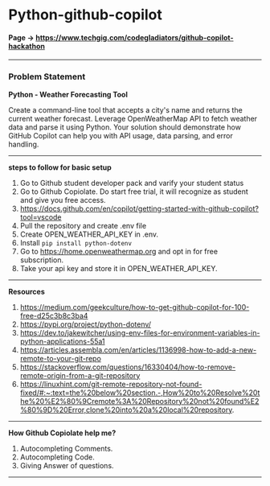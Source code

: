 # Python-github-copilot

#### Page -> https://www.techgig.com/codegladiators/github-copilot-hackathon

----
### Problem Statement

**Python - Weather Forecasting Tool**

Create a command-line tool that accepts a city's name and returns the current weather forecast. Leverage OpenWeatherMap API to fetch weather data and parse it using Python. Your solution should demonstrate how GitHub Copilot can help you with API usage, data parsing, and error handling.

----

**steps to follow for basic setup**

1. Go to Github student developer pack and varify your student status
2. Go to Github Copiolate. Do start free trial, it will recognize as student and give you free access.
3. https://docs.github.com/en/copilot/getting-started-with-github-copilot?tool=vscode
4. Pull the repository and create .env file
5. Create OPEN_WEATHER_API_KEY in .env.
6. Install ```pip install python-dotenv```
7. Go to https://home.openweathermap.org and opt in for free subscription.
8. Take your api key and store it in OPEN_WEATHER_API_KEY.

----

**Resources**

1. https://medium.com/geekculture/how-to-get-github-copilot-for-100-free-d25c3b8c3ba4
2. https://pypi.org/project/python-dotenv/
3. https://dev.to/jakewitcher/using-env-files-for-environment-variables-in-python-applications-55a1
4. https://articles.assembla.com/en/articles/1136998-how-to-add-a-new-remote-to-your-git-repo
5. https://stackoverflow.com/questions/16330404/how-to-remove-remote-origin-from-a-git-repository
6. https://linuxhint.com/git-remote-repository-not-found-fixed/#:~:text=the%20below%20section.-,How%20to%20Resolve%20the%20%E2%80%9Cremote%3A%20Repository%20not%20found%E2%80%9D%20Error,clone%20into%20a%20local%20repository.

----

**How Github Copiolate help me?**

1. Autocompleting Comments.
2. Autocompleting Code.
3. Giving Answer of questions.

----